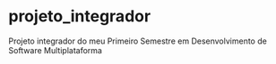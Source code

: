 # projeto_integrador
Projeto integrador do meu Primeiro Semestre em Desenvolvimento de Software Multiplataforma 
